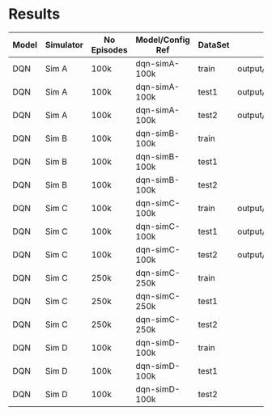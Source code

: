 # Results




| Model | Simulator | No Episodes | Model/Config Ref | DataSet | Results Dir                                       |
|-------|-----------|-------------|------------------|---------|---------------------------------------------------|
| DQN   | Sim A     | 100k        | dqn-simA-100k    | train   | output/dqn/simulator_A_scores_only/results/train/ |
| DQN   | Sim A     | 100k        | dqn-simA-100k    | test1   | output/dqn/simulator_A_scores_only/results/test1/ |
| DQN   | Sim A     | 100k        | dqn-simA-100k    | test2   | output/dqn/simulator_A_scores_only/results/test2/ |
| DQN   | Sim B     | 100k        | dqn-simB-100k    | train   |                                                   |
| DQN   | Sim B     | 100k        | dqn-simB-100k    | test1   |                                                   |
| DQN   | Sim B     | 100k        | dqn-simB-100k    | test2   |                                                   |
| DQN   | Sim C     | 100k        | dqn-simC-100k    | train   | output/dqn/simulator_C_credits/results/train/     |
| DQN   | Sim C     | 100k        | dqn-simC-100k    | test1   | output/dqn/simulator_C_credits/results/test1/     |
| DQN   | Sim C     | 100k        | dqn-simC-100k    | test2   | output/dqn/simulator_C_credits/results/test2/     |
| DQN   | Sim C     | 250k        | dqn-simC-250k    | train   |                                                   |
| DQN   | Sim C     | 250k        | dqn-simC-250k    | test1   |                                                   |
| DQN   | Sim C     | 250k        | dqn-simC-250k    | test2   |                                                   |
| DQN   | Sim D     | 100k        | dqn-simD-100k    | train   |                                                   |
| DQN   | Sim D     | 100k        | dqn-simD-100k    | test1   |                                                   |
| DQN   | Sim D     | 100k        | dqn-simD-100k    | test2   |                                                   |
